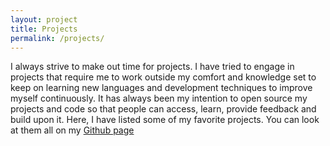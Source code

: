```yaml
---
layout: project
title: Projects
permalink: /projects/
---
```


I always strive to make out time for projects. I
have tried to engage in projects that require me to
work outside my comfort and knowledge set to keep on
learning new languages and development techniques to
improve myself continuously. It has always been my intention to open source my
projects and code so that people can access, learn,
provide feedback and build upon it. Here, I have
listed some of my favorite projects. You can look at
them all on my [Github page][gh-sangeetds]

[gh-sangeetds]: https://ktor.io/quickstart/generator.html#
